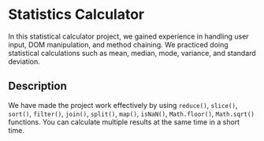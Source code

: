 # Statistics Calculator
In this statistical calculator project, we gained experience in handling user input, DOM manipulation, and method chaining. We practiced doing statistical calculations such as mean, median, mode, variance, and standard deviation.

## Description
We have made the project work effectively by using `reduce()`, `slice()`, `sort()`, `filter()`, `join()`, `split()`, `map()`, `isNaN()`, `Math.floor()`, `Math.sqrt()` functions. You can calculate multiple results at the same time in a short time.

